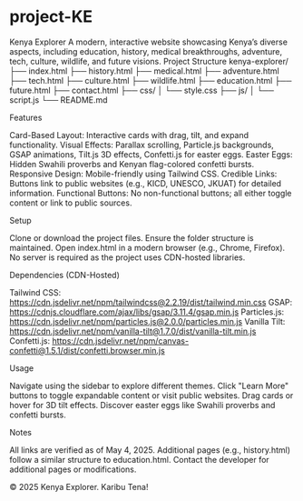 # project-KE

Kenya Explorer
A modern, interactive website showcasing Kenya’s diverse aspects, including education, history, medical breakthroughs, adventure, tech, culture, wildlife, and future visions.
Project Structure
kenya-explorer/
├── index.html
├── history.html
├── medical.html
├── adventure.html
├── tech.html
├── culture.html
├── wildlife.html
├── education.html
├── future.html
├── contact.html
├── css/
│   └── style.css
├── js/
│   └── script.js
└── README.md

Features

Card-Based Layout: Interactive cards with drag, tilt, and expand functionality.
Visual Effects: Parallax scrolling, Particle.js backgrounds, GSAP animations, Tilt.js 3D effects, Confetti.js for easter eggs.
Easter Eggs: Hidden Swahili proverbs and Kenyan flag-colored confetti bursts.
Responsive Design: Mobile-friendly using Tailwind CSS.
Credible Links: Buttons link to public websites (e.g., KICD, UNESCO, JKUAT) for detailed information.
Functional Buttons: No non-functional buttons; all either toggle content or link to public sources.

Setup

Clone or download the project files.
Ensure the folder structure is maintained.
Open index.html in a modern browser (e.g., Chrome, Firefox).
No server is required as the project uses CDN-hosted libraries.

Dependencies (CDN-Hosted)

Tailwind CSS: https://cdn.jsdelivr.net/npm/tailwindcss@2.2.19/dist/tailwind.min.css
GSAP: https://cdnjs.cloudflare.com/ajax/libs/gsap/3.11.4/gsap.min.js
Particles.js: https://cdn.jsdelivr.net/npm/particles.js@2.0.0/particles.min.js
Vanilla Tilt: https://cdn.jsdelivr.net/npm/vanilla-tilt@1.7.0/dist/vanilla-tilt.min.js
Confetti.js: https://cdn.jsdelivr.net/npm/canvas-confetti@1.5.1/dist/confetti.browser.min.js

Usage

Navigate using the sidebar to explore different themes.
Click "Learn More" buttons to toggle expandable content or visit public websites.
Drag cards or hover for 3D tilt effects.
Discover easter eggs like Swahili proverbs and confetti bursts.

Notes

All links are verified as of May 4, 2025.
Additional pages (e.g., history.html) follow a similar structure to education.html.
Contact the developer for additional pages or modifications.

© 2025 Kenya Explorer. Karibu Tena!

